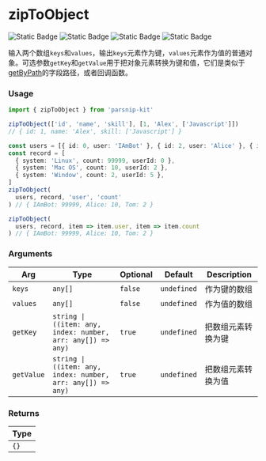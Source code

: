 # zipToObject
![Static Badge](https://img.shields.io/badge/Statement%20Coverage-100.00%-brightgreen) ![Static Badge](https://img.shields.io/badge/Branch%20Coverage-100.00%-brightgreen) ![Static Badge](https://img.shields.io/badge/Function%20Coverage-100.00%-brightgreen) ![Static Badge](https://img.shields.io/badge/Line%20Coverage-100.00%-brightgreen)
      
输入两个数组`keys`和`values`，输出`keys`元素作为键，`values`元素作为值的普通对象。可选参数`getKey`和`getValue`用于把对象元素转换为键和值，它们是类似于[getByPath](../object/getByPath)的字段路径，或者回调函数。

### Usage

```ts
import { zipToObject } from 'parsnip-kit'

zipToObject(['id', 'name', 'skill'], [1, 'Alex', ['Javascript']])
// { id: 1, name: 'Alex', skill: ['Javascript'] }

const users = [{ id: 0, user: 'IAmBot' }, { id: 2, user: 'Alice' }, { id: 5, user: 'Tom' }]
const record = [
  { system: 'Linux', count: 99999, userId: 0 },
  { system: 'Mac OS', count: 10, userId: 2 },
  { system: 'Window', count: 2, userId: 5 },
]
zipToObject(
  users, record, 'user', 'count'
) // { IAmBot: 99999, Alice: 10, Tom: 2 }

zipToObject(
  users, record, item => item.user, item => item.count
) // { IAmBot: 99999, Alice: 10, Tom: 2 }
```

      
### Arguments
      
| Arg | Type | Optional | Default | Description |
| --- | --- | --- | --- | --- |
| `keys` | `any[]` | `false` | `undefined` | 作为键的数组  |
| `values` | `any[]` | `false` | `undefined` | 作为值的数组   |
| `getKey` | `string \| ((item: any, index: number, arr: any[]) => any)` | `true` | `undefined` | 把数组元素转换为键   |
| `getValue` | `string \| ((item: any, index: number, arr: any[]) => any)` | `true` | `undefined` | 把数组元素转换为值   |
      
### Returns

| Type |
| ---  |
| `{}`  |